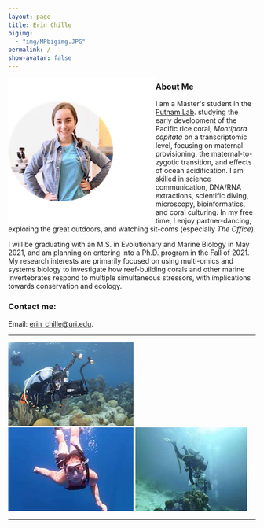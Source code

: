 ```yaml
---
layout: page  
title: Erin Chille  
bigimg:
  - "img/MPbigimg.JPG"
permalink: /  
show-avatar: false 
---
```


<img style="float: left;" src="https://raw.githubusercontent.com/echille/echille.github.io/master/img/IMG-2540.png">

### About Me

I am a Master's student in the [Putnam Lab](http://putnamlab.com/). studying the early development of the Pacific rice coral, *Montipora capitata* on a transcriptomic level, focusing on maternal provisioning, the maternal-to-zygotic transition, and effects of ocean acidification. I am skilled in science communication, DNA/RNA extractions, scientific diving, microscopy, bioinformatics, and coral culturing. In my free time, I enjoy partner-dancing, exploring the great outdoors, and watching sit-coms (especially *The Office*).

I will be graduating with an M.S. in Evolutionary and Marine Biology in May 2021, and am planning on entering into a Ph.D. program in the Fall of 2021. My research interests are primarily focused on using multi-omics and systems biology to investigate how reef-building corals and other marine invertebrates respond to multiple simultaneous stressors, with implications towards conservation and ecology.

### Contact me:

Email: [erin_chille@uri.edu](mailto:erin_chille@uri.edu). 


---

![pic1](https://raw.githubusercontent.com/echille/echille.github.io/master/img/Erin%20shooting.jpg)
![pic2](https://raw.githubusercontent.com/echille/echille.github.io/master/img/IMG_3290.JPG)
![pic3](https://raw.githubusercontent.com/echille/echille.github.io/master/img/Erin.jpg)

---

